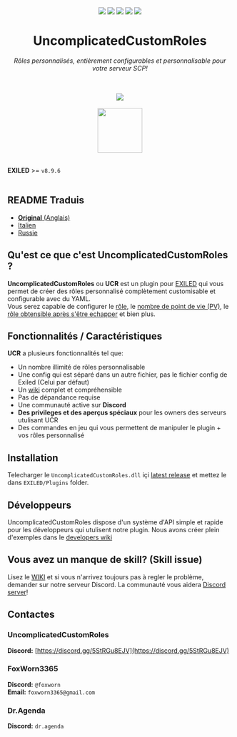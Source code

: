 <div align="center"><a href="https://github.com/UncomplicatedCustomServer/UncomplicatedCustomRoles/releases/latest"><img src="https://img.shields.io/github/v/release/UncomplicatedCustomServer/UncomplicatedCustomRoles"></a> <a href="https://github.com/UncomplicatedCustomServer/UncomplicatedCustomRoles/releases/latest"><img src="https://img.shields.io/github/downloads/UncomplicatedCustomServer/UncomplicatedCustomRoles/total"></a> <a href="https://github.com/UncomplicatedCustomServer/UncomplicatedCustomRoles/pulls"><img src="https://img.shields.io/github/issues-pr/UncomplicatedCustomServer/UncomplicatedCustomRoles"></a> <a href="https://github.com/UncomplicatedCustomServer/UncomplicatedCustomRoles/pulls"><img src="https://img.shields.io/github/issues-pr-closed/UncomplicatedCustomServer/UncomplicatedCustomRoles"></a> <img src="https://img.shields.io/badge/Verified_Exiled_Plugin-ss">

  <h1>UncomplicatedCustomRoles</h1>
  <i>Rôles personnalisés, entièrement configurables et personnalisable pour votre serveur SCP!</i>

  <br><br>
    <img src="https://ucs.fcosma.it/api/v2/ucr/graph/black">
  <br><br>
    <a href='https://discord.gg/5StRGu8EJV'><img src='https://www.allkpop.com/upload/2021/01/content/262046/1611711962-discord-button.png' height="100"></a>
  <br><br>
</div>

**EXILED** >= `v8.9.6`
<br><br>

## README Traduis
- [**Original** (Anglais)](https://github.com/UncomplicatedCustomServer/UncomplicatedCustomRoles/blob/main/README.md)
- [Italien](https://github.com/UncomplicatedCustomServer/UncomplicatedCustomRoles/blob/main/Localization/README-IT.md)
- [Russie](https://github.com/UncomplicatedCustomServer/UncomplicatedCustomRoles/blob/main/Localization/README-RU.md)

## Qu'est ce que c'est UncomplicatedCustomRoles ?
**UncomplicatedCustomRoles** ou **UCR** est un plugin pour [EXILED](https://github.com/Exiled-Team/EXILED) qui vous permet de créer des rôles personnalisé complètement customisable et configurable avec du YAML.\
Vous serez capable de configurer le <ins>rôle</ins>, le <ins>nombre de point de vie (PV)</ins>, le <ins>rôle obtensible après s'être echapper</ins> et bien plus. 

## Fonctionnalités / Caractéristiques
**UCR** a plusieurs fonctionnalités tel que:
- Un nombre illimité de rôles personnalisable
- Une config qui est séparé dans un autre fichier, pas le fichier config de Exiled (Celui par défaut)
- Un [wiki](https://github.com/UncomplicatedCustomServer/UncomplicatedCustomRoles/wiki) complet et compréhensible 
- Pas de dépandance requise
- Une communauté active sur **Discord**
- __Des privileges et des aperçus spéciaux__ pour les owners des serveurs utulisant UCR
- Des commandes en jeu qui vous permettent de manipuler le plugin + vos rôles personnalisé
## Installation
Telecharger le `UncomplicatedCustomRoles.dll` içi [latest release](https://github.com/UncomplicatedCustomServer/UncomplicatedCustomRoles/releases/latest) et mettez le dans `EXILED/Plugins` folder.

## Développeurs
UncomplicatedCustomRoles dispose d'un système d'API simple et rapide pour les développeurs qui utulisent notre plugin.
Nous avons créer plein d'exemples dans le [developers wiki](https://github.com/UncomplicatedCustomServer/UncomplicatedCustomRoles/wiki/Developers-World)

## Vous avez un manque de skill? (Skill issue)
Lisez le [WIKI](https://github.com/UncomplicatedCustomServer/UncomplicatedCustomRoles/wiki) et si vous n'arrivez toujours pas à regler le problème, demander sur notre serveur Discord. La communauté vous aidera [Discord server](https://discord.gg/5StRGu8EJV)!

## Contactes
### UncomplicatedCustomRoles
  **Discord:** [https://discord.gg/5StRGu8EJV](https://discord.gg/5StRGu8EJV)

### FoxWorn3365
  **Discord:** `@foxworn`\
  **Email:** `foxworn3365@gmail.com`
### Dr.Agenda
  **Discord:** `dr.agenda`
